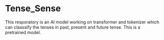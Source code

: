 # Tense_Sense
This resporatory is an AI model working on transformer and tokenizer which can classsify the tenses in past, present and future tense. This is a pretrained model.
